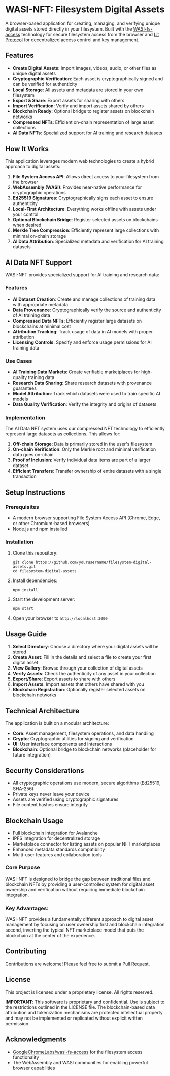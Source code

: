 # WASI-NFT: Filesystem Digital Assets

A browser-based application for creating, managing, and verifying unique digital assets stored directly in your filesystem. Built with the [WASI-fs-access](https://github.com/GoogleChromeLabs/wasi-fs-access) technology for secure filesystem access from the browser and [Lit Protocol](https://litprotocol.com/) for decentralized access control and key management.

## Features

- **Create Digital Assets**: Import images, videos, audio, or other files as unique digital assets
- **Cryptographic Verification**: Each asset is cryptographically signed and can be verified for authenticity
- **Local Storage**: All assets and metadata are stored in your own filesystem
- **Export & Share**: Export assets for sharing with others
- **Import Verification**: Verify and import assets shared by others
- **Blockchain Ready**: Optional bridge to register assets on blockchain networks
- **Compressed NFTs**: Efficient on-chain representation of large asset collections
- **AI Data NFTs**: Specialized support for AI training and research datasets

## How It Works

This application leverages modern web technologies to create a hybrid approach to digital assets:

1. **File System Access API**: Allows direct access to your filesystem from the browser
2. **WebAssembly (WASI)**: Provides near-native performance for cryptographic operations
3. **Ed25519 Signatures**: Cryptographically signs each asset to ensure authenticity
4. **Local-First Architecture**: Everything works offline with assets under your control
5. **Optional Blockchain Bridge**: Register selected assets on blockchains when desired
6. **Merkle Tree Compression**: Efficiently represent large collections with minimal on-chain storage
7. **AI Data Attribution**: Specialized metadata and verification for AI training datasets

## AI Data NFT Support

WASI-NFT provides specialized support for AI training and research data:

### Features

- **AI Dataset Creation**: Create and manage collections of training data with appropriate metadata
- **Data Provenance**: Cryptographically verify the source and authenticity of AI training data
- **Compressed Data NFTs**: Efficiently register large datasets on blockchains at minimal cost
- **Attribution Tracking**: Track usage of data in AI models with proper attribution
- **Licensing Controls**: Specify and enforce usage permissions for AI training data

### Use Cases

- **AI Training Data Markets**: Create verifiable marketplaces for high-quality training data
- **Research Data Sharing**: Share research datasets with provenance guarantees
- **Model Attribution**: Track which datasets were used to train specific AI models
- **Data Quality Verification**: Verify the integrity and origins of datasets

### Implementation

The AI Data NFT system uses our compressed NFT technology to efficiently represent large datasets as collections. This allows for:

1. **Off-chain Storage**: Data is primarily stored in the user's filesystem
2. **On-chain Verification**: Only the Merkle root and minimal verification data goes on-chain
3. **Proof of Inclusion**: Verify individual data items are part of a larger dataset
4. **Efficient Transfers**: Transfer ownership of entire datasets with a single transaction

## Setup Instructions

### Prerequisites

- A modern browser supporting File System Access API (Chrome, Edge, or other Chromium-based browsers)
- Node.js and npm installed

### Installation

1. Clone this repository:
   ```
   git clone https://github.com/yourusername/filesystem-digital-assets.git
   cd filesystem-digital-assets
   ```

2. Install dependencies:
   ```
   npm install
   ```

3. Start the development server:
   ```
   npm start
   ```

4. Open your browser to `http://localhost:3000`

## Usage Guide

1. **Select Directory**: Choose a directory where your digital assets will be stored
2. **Create Asset**: Fill in the details and select a file to create your first digital asset
3. **View Gallery**: Browse through your collection of digital assets
4. **Verify Assets**: Check the authenticity of any asset in your collection
5. **Export/Share**: Export assets to share with others
6. **Import Assets**: Import assets that others have shared with you
7. **Blockchain Registration**: Optionally register selected assets on blockchain networks

## Technical Architecture

The application is built on a modular architecture:

- **Core**: Asset management, filesystem operations, and data handling
- **Crypto**: Cryptographic utilities for signing and verification
- **UI**: User interface components and interactions
- **Blockchain**: Optional bridge to blockchain networks (placeholder for future integration)

## Security Considerations

- All cryptographic operations use modern, secure algorithms (Ed25519, SHA-256)
- Private keys never leave your device
- Assets are verified using cryptographic signatures
- File content hashes ensure integrity

## Blockchain Usage

- Full blockchain integration for Avalanche
- IPFS integration for decentralized storage
- Marketplace connector for listing assets on popular NFT marketplaces
- Enhanced metadata standards compatibility
- Multi-user features and collaboration tools


### Core Purpose

WASI-NFT is designed to bridge the gap between traditional files and blockchain NFTs by providing a user-controlled system for digital asset ownership and verification without requiring immediate blockchain integration.

### Key Advantages:

WASI-NFT provides a fundamentally different approach to digital asset management by focusing on user ownership first and blockchain integration second, inverting the typical NFT marketplace model that puts the blockchain at the center of the experience.

## Contributing

Contributions are welcome! Please feel free to submit a Pull Request.

## License

This project is licensed under a proprietary license. All rights reserved.

**IMPORTANT**: This software is proprietary and confidential. Use is subject to the restrictions outlined in the LICENSE file. The blockchain-based data attribution and tokenization mechanisms are protected intellectual property and may not be implemented or replicated without explicit written permission.

## Acknowledgments

- [GoogleChromeLabs/wasi-fs-access](https://github.com/GoogleChromeLabs/wasi-fs-access) for the filesystem access functionality
- The WebAssembly and WASI communities for enabling powerful browser capabilities